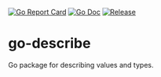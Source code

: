 [![Go Report Card](https://goreportcard.com/badge/github.com/tjmerritt/go-describe?style=flat-square)](https://goreportcard.com/report/github.com/tjmerritt/go-describe)
[![Go Doc](https://img.shields.io/badge/godoc-reference-blue.svg?style=flat-square)](http://godoc.org/github.com/tjmerritt/go-describe)
[![Release](https://img.shields.io/github/release/golang-standards/project-layout.svg?style=flat-square)](https://github.com/tjmerritt/go-describe/releases/latest)

# go-describe
Go package for describing values and types.


